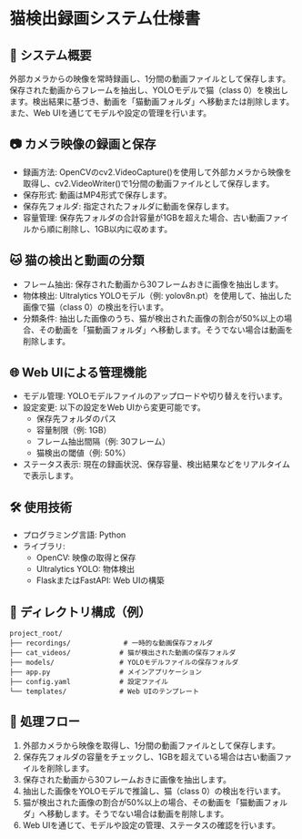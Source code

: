 # 猫検出録画システム仕様書

## 📝 システム概要

外部カメラからの映像を常時録画し、1分間の動画ファイルとして保存します。保存された動画からフレームを抽出し、YOLOモデルで猫（class 0）を検出します。検出結果に基づき、動画を「猫動画フォルダ」へ移動または削除します。また、Web UIを通じてモデルや設定の管理を行います。

## 📷 カメラ映像の録画と保存

- 録画方法: OpenCVのcv2.VideoCapture()を使用して外部カメラから映像を取得し、cv2.VideoWriter()で1分間の動画ファイルとして保存します。
- 保存形式: 動画はMP4形式で保存します。
- 保存先フォルダ: 指定されたフォルダに動画を保存します。
- 容量管理: 保存先フォルダの合計容量が1GBを超えた場合、古い動画ファイルから順に削除し、1GB以内に収めます。

## 🐱 猫の検出と動画の分類

- フレーム抽出: 保存された動画から30フレームおきに画像を抽出します。
- 物体検出: Ultralytics YOLOモデル（例: yolov8n.pt）を使用して、抽出した画像で猫（class 0）の検出を行います。
- 分類条件: 抽出した画像のうち、猫が検出された画像の割合が50%以上の場合、その動画を「猫動画フォルダ」へ移動します。そうでない場合は動画を削除します。

## 🌐 Web UIによる管理機能

- モデル管理: YOLOモデルファイルのアップロードや切り替えを行います。
- 設定変更: 以下の設定をWeb UIから変更可能です。
  - 保存先フォルダのパス
  - 容量制限（例: 1GB）
  - フレーム抽出間隔（例: 30フレーム）
  - 猫検出の閾値（例: 50%）
- ステータス表示: 現在の録画状況、保存容量、検出結果などをリアルタイムで表示します。

## 🛠 使用技術

- プログラミング言語: Python
- ライブラリ:
  - OpenCV: 映像の取得と保存
  - Ultralytics YOLO: 物体検出
  - FlaskまたはFastAPI: Web UIの構築

## 📁 ディレクトリ構成（例）

```
project_root/
├── recordings/             # 一時的な動画保存フォルダ
├── cat_videos/            # 猫が検出された動画の保存フォルダ
├── models/                # YOLOモデルファイルの保存フォルダ
├── app.py                 # メインアプリケーション
├── config.yaml            # 設定ファイル
└── templates/             # Web UIのテンプレート
```

## 🔄 処理フロー

1. 外部カメラから映像を取得し、1分間の動画ファイルとして保存します。
2. 保存先フォルダの容量をチェックし、1GBを超えている場合は古い動画ファイルを削除します。
3. 保存された動画から30フレームおきに画像を抽出します。
4. 抽出した画像をYOLOモデルで推論し、猫（class 0）の検出を行います。
5. 猫が検出された画像の割合が50%以上の場合、その動画を「猫動画フォルダ」へ移動します。そうでない場合は動画を削除します。
6. Web UIを通じて、モデルや設定の管理、ステータスの確認を行います。